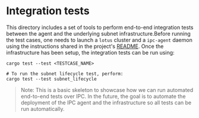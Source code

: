 # Integration tests
This directory includes a set of tools to perform end-to-end integration tests between the agent and the underlying subnet infrastructure.Before running the test cases, one needs to launch a `lotus` cluster and a `ipc-agent` daemon using the instructions shared in the project's [README](../README).
Once the infrastructure has been setup, the integration tests can be run using:
```shell
cargo test --test <TESTCASE_NAME>

# To run the subnet lifecycle test, perform:
cargo test --test subnet_lifecycle
```

> Note: This is a basic skeleton to showcase how we can run automated end-to-end tests over IPC. In the future, the goal is to automate the deployment of the IPC agent and the infrastructure so all tests can be run automatically.
